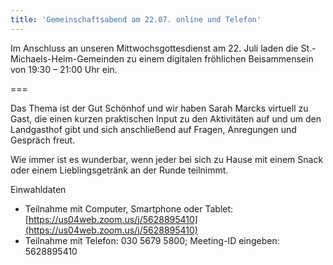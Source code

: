 ```yaml
---
title: 'Gemeinschaftsabend am 22.07. online und Telefon'
---
```


Im Anschluss an unseren Mittwochsgottesdienst am 22. Juli laden die St.-Michaels-Heim-Gemeinden zu einem digitalen fröhlichen Beisammensein von 19:30 – 21:00 Uhr ein.

===

Das Thema ist der Gut Schönhof und wir haben Sarah Marcks virtuell zu Gast, die einen kurzen praktischen Input zu den Aktivitäten auf und um den Landgasthof gibt und sich anschließend auf Fragen, Anregungen und Gespräch freut.

Wie immer ist es wunderbar, wenn jeder bei sich zu Hause mit einem Snack oder einem Lieblingsgetränk an der Runde teilnimmt.

Einwahldaten
* Teilnahme mit Computer, Smartphone oder Tablet: [https://us04web.zoom.us/j/5628895410](https://us04web.zoom.us/j/5628895410)
* Teilnahme mit Telefon: 030 5679 5800; Meeting-ID eingeben: 5628895410
